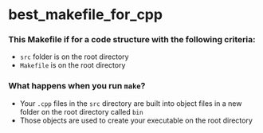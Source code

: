 # best_makefile_for_cpp

### This Makefile if for a code structure with the following criteria:

* `src` folder is on the root directory
* `Makefile` is on the root directory


### What happens when you run `make`?

* Your `.cpp` files in the `src` directory are built into object files in a new folder on the root directory called `bin`
* Those objects are used to create your executable on the root directory


